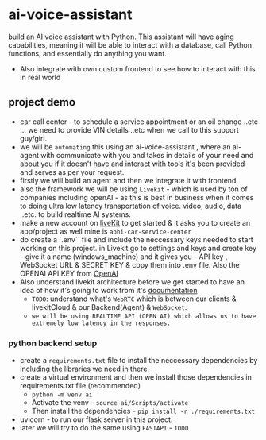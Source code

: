 # ai-voice-assistant

build an AI voice assistant with Python. This assistant will have aging capabilities, meaning it will be able to interact with a database, call Python functions, and essentially do anything you want.

- Also integrate with own custom frontend to see how to interact with this in real world

## project demo

- car call center - to schedule a service appointment or an oil change ..etc ... we need to provide VIN details ..etc when we call to this support guy/girl.
- we will be `automating` this using an ai-voice-assistant , where an ai-agent with communicate with you and takes in details of your need and about you if it doesn't have and interact with tools it's been provided and serves as per your request.
- firstly we will build an agent and then we integrate it with frontend.
- also the framework we will be using `Livekit` - which is used by ton of companies including openAI - as this is best in business when it comes to doing ultra low latency transportation of voice. video, audio, data ..etc. to build realtime AI systems.
- make a new account on [liveKit](https://livekit.io/) to get started & it asks you to create an app/project as well mine is `abhi-car-service-center`
- do create a `.env`` file and include the neccessary keys needed to start working on this project. in Livekit go to settings and keys and create key - give it a name (windows_machine) and it gives you - API key , WebSocket URL & SECRET KEY & copy them into .env file. Also the OPENAI API KEY from [OpenAI](https://platform.openai.com/api-keys)
- Also understand livekit architecture before we get started to have an idea of how it's going to work from it's [documentation](https://docs.livekit.io/agents/overview/)
  - `TODO`: understand what's `WebRTC` which is between our clients & livekitCloud & our Backend(Agent) & `WebSocket`.
  - `we will be using REALTIME API (OPEN AI) which allows us to have extremely low latency in the responses.`

### python backend setup

- create a `requirements.txt` file to install the neccessary dependencies by including the libraries we need in there.
- create a virtual environment and then we install those dependencies in requirements.txt file.(recommended)
  - `python -m venv ai`
  - Activate the venv - `source ai/Scripts/activate`
  - Then install the dependencies - `pip install -r ./requirements.txt`
- uvicorn - to run our flask server in this project.
- later we will try to do the same using `FASTAPI` - `TODO`
